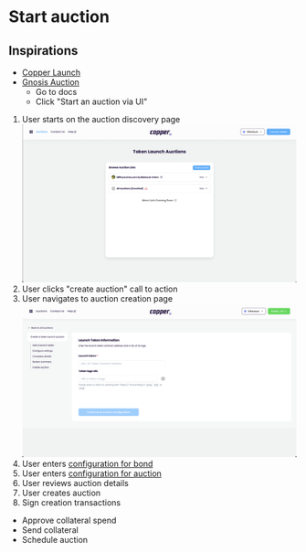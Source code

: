 # Start auction

## Inspirations

- [Copper Launch](https://docs.alchemist.wtf/copper/fair-launch-auctions/auction-creation)
- [Gnosis Auction](https://gnosis-auction.eth.link/#/start)
  - Go to docs
  - Click "Start an auction via UI"

1. User starts on the auction discovery page
   ![](../../assets/copper/auction_discovery_page.png)
2. User clicks "create auction" call to action
3. User navigates to auction creation page
   ![](../../assets/copper/auction_creation_page.png)
4. User enters [configuration for bond](../inputs/bond_config.md)
5. User enters [configuration for auction](../inputs/auction_config.md)
6. User reviews auction details
7. User creates auction
8. Sign creation transactions

- Approve collateral spend
- Send collateral
- Schedule auction
